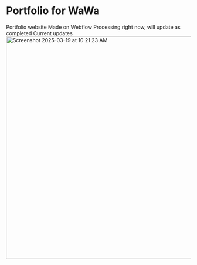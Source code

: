 # Portfolio for WaWa
Portfolio website
Made on Webflow
Processing right now, will update as completed 
Current updates 
<img width="607" alt="Screenshot 2025-03-19 at 10 21 23 AM" src="https://github.com/user-attachments/assets/38c12f0b-a094-4ebf-9e7f-e492a485e160" />
